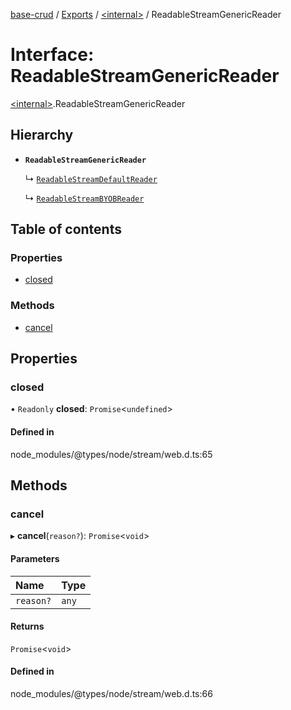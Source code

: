 [base-crud](../README.md) / [Exports](../modules.md) / [\<internal\>](../modules/internal_.md) / ReadableStreamGenericReader

# Interface: ReadableStreamGenericReader

[\<internal\>](../modules/internal_.md).ReadableStreamGenericReader

## Hierarchy

- **`ReadableStreamGenericReader`**

  ↳ [`ReadableStreamDefaultReader`](internal_.ReadableStreamDefaultReader.md)

  ↳ [`ReadableStreamBYOBReader`](internal_.ReadableStreamBYOBReader.md)

## Table of contents

### Properties

- [closed](internal_.ReadableStreamGenericReader.md#closed)

### Methods

- [cancel](internal_.ReadableStreamGenericReader.md#cancel)

## Properties

### closed

• `Readonly` **closed**: `Promise`\<`undefined`\>

#### Defined in

node_modules/@types/node/stream/web.d.ts:65

## Methods

### cancel

▸ **cancel**(`reason?`): `Promise`\<`void`\>

#### Parameters

| Name | Type |
| :------ | :------ |
| `reason?` | `any` |

#### Returns

`Promise`\<`void`\>

#### Defined in

node_modules/@types/node/stream/web.d.ts:66
